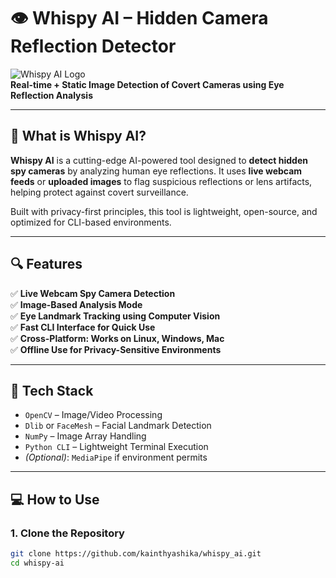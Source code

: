 # 👁️ Whispy AI – Hidden Camera Reflection Detector

![Whispy AI Logo](https://img.shields.io/badge/AI%20Security-Live%20Webcam%20Detection-green)  
**Real-time + Static Image Detection of Covert Cameras using Eye Reflection Analysis**

---

## 🚀 What is Whispy AI?

**Whispy AI** is a cutting-edge AI-powered tool designed to **detect hidden spy cameras** by analyzing human eye reflections. It uses **live webcam feeds** or **uploaded images** to flag suspicious reflections or lens artifacts, helping protect against covert surveillance.

Built with privacy-first principles, this tool is lightweight, open-source, and optimized for CLI-based environments.

---

## 🔍 Features

✅ **Live Webcam Spy Camera Detection**  
✅ **Image-Based Analysis Mode**  
✅ **Eye Landmark Tracking using Computer Vision**  
✅ **Fast CLI Interface for Quick Use**  
✅ **Cross-Platform: Works on Linux, Windows, Mac**  
✅ **Offline Use for Privacy-Sensitive Environments**

---

## 🧠 Tech Stack

- `OpenCV` – Image/Video Processing  
- `Dlib` or `FaceMesh` – Facial Landmark Detection  
- `NumPy` – Image Array Handling  
- `Python CLI` – Lightweight Terminal Execution  
- *(Optional)*: `MediaPipe` if environment permits

---

## 💻 How to Use

### 1. Clone the Repository

```bash
git clone https://github.com/kainthyashika/whispy_ai.git
cd whispy-ai
